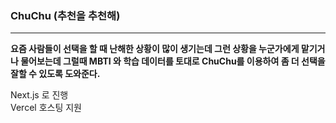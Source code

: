 ### ChuChu (추천을 추천해)

---

**요즘 사람들이 선택을 할 때 난해한 상황이 많이 생기는데 그런 상황을 누군가에게 맡기거나 물어보는데 그럴때 MBTI 와 학습 데이터를 토대로 ChuChu를 이용하여 좀 더 선택을 잘할 수 있도록 도와준다.**

Next.js 로 진행  
Vercel 호스팅 지원

